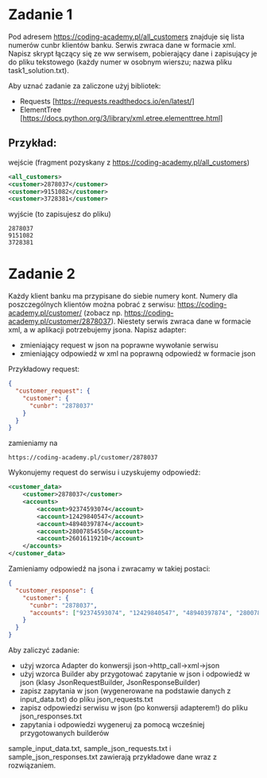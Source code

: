 # Zadanie 1

Pod adresem https://coding-academy.pl/all_customers znajduje się lista numerów cunbr klientów banku.
Serwis zwraca dane w formacie xml. Napisz skrypt łączący się ze ww serwisem, pobierający dane i zapisujący je do pliku tekstowego (każdy numer w osobnym wierszu; nazwa pliku task1_solution.txt).

Aby uznać zadanie za zaliczone użyj bibliotek:
- Requests [https://requests.readthedocs.io/en/latest/]
- ElementTree [https://docs.python.org/3/library/xml.etree.elementtree.html]

## Przykład:
wejście (fragment pozyskany z https://coding-academy.pl/all_customers)
```xml
<all_customers>
<customer>2878037</customer>
<customer>9151082</customer>
<customer>3728381</customer>
```

wyjście (to zapisujesz do pliku)
```
2878037
9151082
3728381
```

# Zadanie 2
Każdy klient banku ma przypisane do siebie numery kont. Numery dla poszczególnych klientów można pobrać z serwisu:
https://coding-academy.pl/customer/<cunbr> (zobacz np. https://coding-academy.pl/customer/2878037). Niestety serwis zwraca dane w formacie xml, a w aplikacji potrzebujemy jsona. Napisz adapter:
- zmieniający request w json na poprawne wywołanie serwisu
- zmieniający odpowiedź w xml na poprawną odpowiedź w formacie json

Przykładowy request:
```json
{
  "customer_request": {
    "customer": {
      "cunbr": "2878037"
    }
  }
}
````
zamieniamy na
```
https://coding-academy.pl/customer/2878037
```
Wykonujemy request do serwisu i uzyskujemy odpowiedź:
```xml
<customer_data>
    <customer>2878037</customer>
    <accounts>
        <account>92374593074</account>
        <account>12429840547</account>
        <account>48940397874</account>
        <account>28007854550</account>
        <account>26016119210</account>
    </accounts>
</customer_data>
```
Zamieniamy odpowiedź na jsona i zwracamy w takiej postaci:
```json
{
  "customer_response": {
    "customer": {
      "cunbr": "2878037",
      "accounts": ["92374593074", "12429840547", "48940397874", "28007854550", "26016119210"]
    }
  }
}
```

Aby zaliczyć zadanie:
- użyj wzorca Adapter do konwersji json->http_call->xml->json
- użyj wzorca Builder aby przygotować zapytanie w json i odpowiedź w json (klasy JsonRequestBuilder, JsonResponseBuilder)
- zapisz zapytania w json (wygenerowane na podstawie danych z input_data.txt) do pliku json_requests.txt
- zapisz odpowiedzi serwisu w json (po konwersji adapterem!) do pliku json_responses.txt
- zapytania i odpowiedzi wygeneruj za pomocą wcześniej przygotowanych builderów

sample_input_data.txt, sample_json_requests.txt i sample_json_responses.txt zawierają przykładowe dane wraz z rozwiązaniem.

